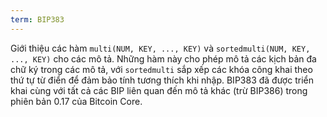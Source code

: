 ```yaml
---
term: BIP383
---
```


Giới thiệu các hàm `multi(NUM, KEY, ..., KEY)` và `sortedmulti(NUM, KEY, ..., KEY)` cho các mô tả. Những hàm này cho phép mô tả các kịch bản đa chữ ký trong các mô tả, với `sortedmulti` sắp xếp các khóa công khai theo thứ tự từ điển để đảm bảo tính tương thích khi nhập. BIP383 đã được triển khai cùng với tất cả các BIP liên quan đến mô tả khác (trừ BIP386) trong phiên bản 0.17 của Bitcoin Core.